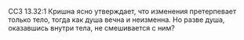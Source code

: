 ССЗ 13.32:1	Кришна ясно утверждает, что изменения претерпевает только тело, тогда как душа вечна и неизменна. Но разве душа, оказавшись внутри тела, не смешивается с ним?